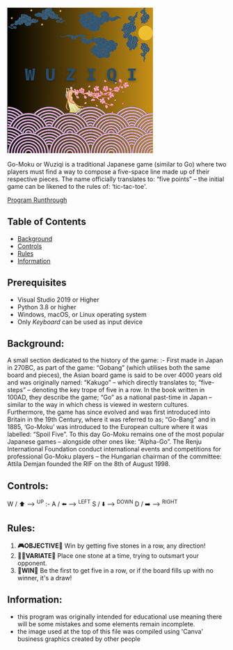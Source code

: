 ![WUZIQIPFP.png](WUZIQIPFP.png)

Go-Moku or Wuziqi is a traditional Japanese game (similar to Go) where two players must find a way to compose a five-space line made up of their respective pieces. The name officially translates to: “five points” – the initial game can be likened to the rules of: ‘tic-tac-toe'. 

[Program Runthrough](https://www.youtube.com/watch?v=qQFRm5wmXKo&t=367s)

## Table of Contents
- [Background](#Background)
- [Controls](#Controls)
- [Rules](#Rules)
- [Information](#Information)

## Prerequisites
- Visual Studio 2019 or Higher
- Python 3.8 or higher
- Windows, macOS, or Linux operating system
- Only *Keyboard* can be used as input device


## Background:
A small section dedicated to the history of the game:
:- 
First made in Japan in 270BC, as part of the game: “Gobang”  (which utilises both the same board and pieces), the Asian board game is said to be over 4000 years old and was originally named: “Kakugo” – which directly translates to; “five-steps” – denoting the key trope of five in a row. 
In the book written in 100AD, they describe the game; “Go” as a national past-time in Japan – similar to the way in which chess is viewed in western cultures. Furthermore, the game has since evolved and was first introduced into Britain in the 19th Century, where it was referred to as; “Go-Bang” and in 1885, ‘Go-Moku’ was introduced to the European culture where it was labelled: “Spoil Five”.
To this day Go-Moku remains one of the most popular Japanese games – alongside other ones like: “Alpha-Go”. The Renju International Foundation  conduct international events and competitions for professional Go-Moku players – the Hungarian chairman of the committee: Attila Demjan founded the RIF on the 8th of August 1998.

## Controls:
W / ⬆️ --> <sup>UP</sup>
:-
A / ⬅️ --> <sup>LEFT</sup>
S / ⬇️ --> <sup>DOWN</sup>
D / ➡️ --> <sup>RIGHT</sup>

## Rules:
1. **🎮OBJECTIVE🎲** Win by getting five stones in a row, any direction!
2. **🧑‍🦲VARIATE💁** Place one stone at a time, trying to outsmart your opponent.
3. **👑WIN👑** Be the first to get five in a row, or if the board fills up with no winner, it's a draw!

## Information:
-  this program was originally intended for educational use meaning there will be some mistakes and some elements remain incomplete.
-  the image used at the top of this file was compiled using 'Canva' business graphics created by other people



  
